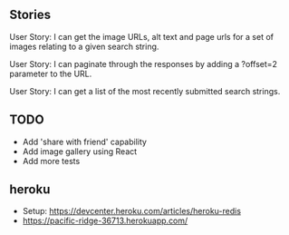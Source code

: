 Stories
-------

User Story: I can get the image URLs, alt text and page urls for a set of images
  relating to a given search string.

User Story: I can paginate through the responses by adding a ?offset=2 parameter
  to the URL.

User Story: I can get a list of the most recently submitted search strings.

TODO
----

- Add 'share with friend' capability
- Add image gallery using React
- Add more tests

heroku
------

- Setup: https://devcenter.heroku.com/articles/heroku-redis
- https://pacific-ridge-36713.herokuapp.com/

